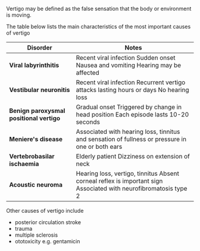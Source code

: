 Vertigo may be defined as the false sensation that the body or environment is moving.  
  
The table below lists the main characteristics of the most important causes of vertigo  
  


| **Disorder** | **Notes** |
| --- | --- |
| **Viral labyrinthitis** | Recent viral infection Sudden onset Nausea and vomiting Hearing may be affected |
| **Vestibular neuronitis** | Recent viral infection Recurrent vertigo attacks lasting hours or days No hearing loss |
| **Benign paroxysmal positional vertigo** | Gradual onset Triggered by change in head position Each episode lasts 10\-20 seconds |
| **Meniere's disease** | Associated with hearing loss, tinnitus and sensation of fullness or pressure in one or both ears |
| **Vertebrobasilar ischaemia** | Elderly patient Dizziness on extension of neck |
| **Acoustic neuroma** | Hearing loss, vertigo, tinnitus Absent corneal reflex is important sign Associated with neurofibromatosis type 2 |

  
Other causes of vertigo include  
* posterior circulation stroke
* trauma
* multiple sclerosis
* ototoxicity e.g. gentamicin

